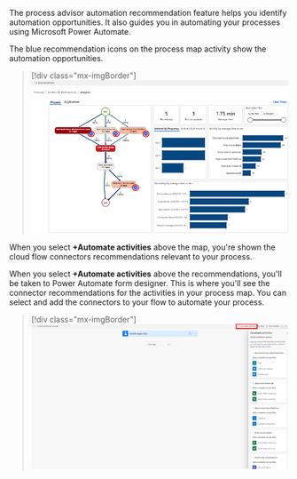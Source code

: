 The process advisor automation recommendation feature helps you identify automation opportunities. It also guides you in automating your processes using Microsoft Power Automate.

The blue recommendation icons on the process map activity show the automation opportunities.

> [!div class="mx-imgBorder"]
> [![Screenshot of the analytics for recommendations.](../media/automation-dot.png)](../media/automation-dot.png#lightbox)

When you select **+Automate activities** above the map, you're shown the cloud flow connectors recommendations relevant to your process.

When you select **+Automate activities** above the recommendations, you'll be taken to Power Automate form designer. This is where you'll see the connector recommendations for the activities in your process map. You can select and add the connectors to your flow to automate your process.

> [!div class="mx-imgBorder"]
> [![Screenshot of the recommendations connector.](../media/automation-connector.png)](../media/automation-connector.png#lightbox)